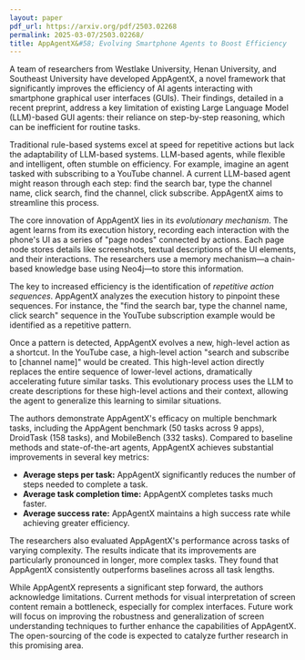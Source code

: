 ```yaml
---
layout: paper
pdf_url: https://arxiv.org/pdf/2503.02268
permalink: 2025-03-07/2503.02268/
title: AppAgentX&#58; Evolving Smartphone Agents to Boost Efficiency
---
```




A team of researchers from Westlake University, Henan University, and Southeast University have developed AppAgentX, a novel framework that significantly improves the efficiency of AI agents interacting with smartphone graphical user interfaces (GUIs).  Their findings, detailed in a recent preprint, address a key limitation of existing Large Language Model (LLM)-based GUI agents: their reliance on step-by-step reasoning, which can be inefficient for routine tasks.

Traditional rule-based systems excel at speed for repetitive actions but lack the adaptability of LLM-based systems.  LLM-based agents, while flexible and intelligent, often stumble on efficiency.  For example, imagine an agent tasked with subscribing to a YouTube channel. A current LLM-based agent might reason through each step: find the search bar, type the channel name, click search, find the channel, click subscribe. AppAgentX aims to streamline this process.

The core innovation of AppAgentX lies in its *evolutionary mechanism*. The agent learns from its execution history, recording each interaction with the phone's UI as a series of "page nodes" connected by actions.  Each page node stores details like screenshots, textual descriptions of the UI elements, and their interactions.  The researchers use a memory mechanism—a chain-based knowledge base using Neo4j—to store this information.

The key to increased efficiency is the identification of *repetitive action sequences*. AppAgentX analyzes the execution history to pinpoint these sequences.  For instance, the "find the search bar, type the channel name, click search" sequence in the YouTube subscription example would be identified as a repetitive pattern.

Once a pattern is detected, AppAgentX evolves a new, high-level action as a shortcut.  In the YouTube case, a high-level action "search and subscribe to [channel name]" would be created.  This high-level action directly replaces the entire sequence of lower-level actions, dramatically accelerating future similar tasks.  This evolutionary process uses the LLM to create descriptions for these high-level actions and their context, allowing the agent to generalize this learning to similar situations.

The authors demonstrate AppAgentX's efficacy on multiple benchmark tasks, including the AppAgent benchmark (50 tasks across 9 apps), DroidTask (158 tasks), and MobileBench (332 tasks). Compared to baseline methods and state-of-the-art agents, AppAgentX achieves substantial improvements in several key metrics:

* **Average steps per task:** AppAgentX significantly reduces the number of steps needed to complete a task.
* **Average task completion time:**  AppAgentX completes tasks much faster.
* **Average success rate:** AppAgentX maintains a high success rate while achieving greater efficiency.

The researchers also evaluated AppAgentX's performance across tasks of varying complexity. The results indicate that its improvements are particularly pronounced in longer, more complex tasks.  They found that AppAgentX consistently outperforms baselines across all task lengths.

While AppAgentX represents a significant step forward, the authors acknowledge limitations.  Current methods for visual interpretation of screen content remain a bottleneck, especially for complex interfaces.  Future work will focus on improving the robustness and generalization of screen understanding techniques to further enhance the capabilities of AppAgentX.  The open-sourcing of the code is expected to catalyze further research in this promising area.